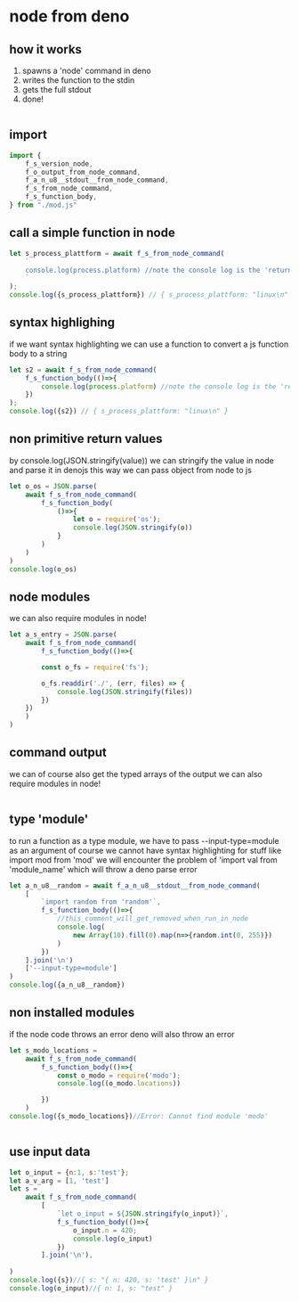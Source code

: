 <!-- {"s_msg":"this file was automatically generated","s_by":"f_generate_markdown.module.js","s_ts_created":"Tue Dec 05 2023 01:46:48 GMT+0100 (Central European Standard Time)","n_ts_created":1701737208731} -->
# node from deno
## how it works
1. spawns a 'node' command in deno
2. writes the function to the stdin
3. gets the full stdout
4. done!
```javascript

```
## import
```javascript
import {
    f_s_version_node, 
    f_o_output_from_node_command,
    f_a_n_u8__stdout__from_node_command,
    f_s_from_node_command,
    f_s_function_body,
} from "./mod.js"

```
## call a simple function in node
```javascript
let s_process_plattform = await f_s_from_node_command(
    `
    console.log(process.platform) //note the console log is the 'return' value!
    `
);
console.log({s_process_plattform}) // { s_process_plattform: "linux\n" }


```
## syntax highlighing
if we want syntax highlighting we can use a function to convert a js function body to a string
```javascript
let s2 = await f_s_from_node_command(
    f_s_function_body(()=>{
        console.log(process.platform) //note the console log is the 'return' value!
    })
);
console.log({s2}) // { s_process_plattform: "linux\n" }


```
## non primitive return values
by console.log(JSON.stringify(value))
we can stringify the value in node and parse it in denojs
this way we can pass object from node to js
```javascript
let o_os = JSON.parse(
    await f_s_from_node_command(
        f_s_function_body(
            ()=>{
                let o = require('os');
                console.log(JSON.stringify(o))
            }
        )
    )
)
console.log(o_os)

```
## node modules
we can also require modules in node!
```javascript
let a_s_entry = JSON.parse(
    await f_s_from_node_command(
        f_s_function_body(()=>{

        const o_fs = require('fs');

        o_fs.readdir('./', (err, files) => {
            console.log(JSON.stringify(files))
        })
    })
    )
)

```
## command output
we can of course also get the typed arrays of the output
we can also require modules in node!
```javascript


```
## type 'module'
to run a function as a type module, we have to pass --input-type=module as an argument
of course we cannot have syntax highlighting for stuff like import mod from 'mod'
we will encounter the problem of 'import val from 'module_name' which will throw a
deno parse error
```javascript
let a_n_u8__random = await f_a_n_u8__stdout__from_node_command(
    [
        `import random from 'random'`, 
        f_s_function_body(()=>{
            //this_comment_will_get_removed_when_run_in_node 
            console.log(
                new Array(10).fill(0).map(n=>{random.int(0, 255)})
            )
        })
    ].join('\n')
    ['--input-type=module']
)
console.log({a_n_u8__random})


```
## non installed modules
if the node code throws an error deno will also throw an error
```javascript
let s_modo_locations = 
    await f_s_from_node_command(
        f_s_function_body(()=>{
            const o_modo = require('modo');
            console.log((o_modo.locations))

        })
    )
console.log({s_modo_locations})//Error: Cannot find module 'modo'



```
## use input data
```javascript
let o_input = {n:1, s:'test'};
let a_v_arg = [1, 'test']
let s = 
    await f_s_from_node_command(
        [
            `let o_input = ${JSON.stringify(o_input)}`, 
            f_s_function_body(()=>{
                o_input.n = 420;
                console.log(o_input)
            })
        ].join('\n'),
    
)
console.log({s})//{ s: "{ n: 420, s: 'test' }\n" }
console.log(o_input)//{ n: 1, s: "test" }
```